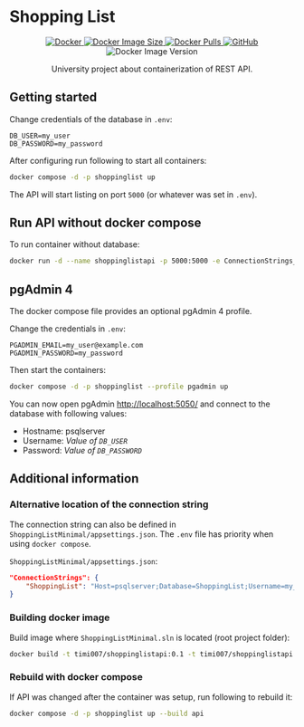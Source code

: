 # Shopping List

<p align="center">
    <a href="https://hub.docker.com/r/timi007/shoppinglistapi">
        <img alt="Docker" src="https://badgen.net/badge/icon/docker?icon=docker&label">
    </a>
    <a href="https://hub.docker.com/r/timi007/shoppinglistapi">
        <img alt="Docker Image Size" src="https://img.shields.io/docker/image-size/timi007/shoppinglistapi/latest">
    </a>
    <a href="https://hub.docker.com/r/timi007/shoppinglistapi">
        <img alt="Docker Pulls" src="https://img.shields.io/docker/pulls/timi007/shoppinglistapi">
    </a>
    <a href="https://github.com/Timi007/ShoppingListMinimal/blob/master/LICENSE">
        <img alt="GitHub" src="https://img.shields.io/github/license/Timi007/ShoppingListMinimal">
    </a>
    <img alt="Docker Image Version" src="https://img.shields.io/docker/v/timi007/shoppinglistapi/latest">
</p>

<p align="center">
    University project about containerization of REST API.
</p>

## Getting started

Change credentials of the database in `.env`:
```env
DB_USER=my_user
DB_PASSWORD=my_password
```

After configuring run following to start all containers:
```bash
docker compose -d -p shoppinglist up
```

The API will start listing on port `5000` (or whatever was set in `.env`).

## Run API without docker compose

To run container without database:
```bash
docker run -d --name shoppinglistapi -p 5000:5000 -e ConnectionStrings__ShoppingList="Host=db_host;Database=ShoppingList;Username=my_user;Password=my_password" timi007/shoppinglistapi:latest
```

## pgAdmin 4

The docker compose file provides an optional pgAdmin 4 profile.

Change the credentials in `.env`:
```env
PGADMIN_EMAIL=my_user@example.com
PGADMIN_PASSWORD=my_password
```

Then start the containers:
```bash
docker compose -d -p shoppinglist --profile pgadmin up
```

You can now open pgAdmin [http://localhost:5050/](http://localhost:5050/) and connect to the database with following values:
- Hostname: psqlserver
- Username: *Value of `DB_USER`*
- Password: *Value of `DB_PASSWORD`*

## Additional information

### Alternative location of the connection string

The connection string can also be defined in `ShoppingListMinimal/appsettings.json`. The `.env` file has priority when using `docker compose`.

`ShoppingListMinimal/appsettings.json`:
```json
"ConnectionStrings": {
    "ShoppingList": "Host=psqlserver;Database=ShoppingList;Username=my_user;Password=my_password"
}
```

### Building docker image

Build image where `ShoppingListMinimal.sln` is located (root project folder):
```bash
docker build -t timi007/shoppinglistapi:0.1 -t timi007/shoppinglistapi:latest -f ./ShoppingListMinimal/Dockerfile .
```

### Rebuild with docker compose

If API was changed after the container was setup, run following to rebuild it:
```bash
docker compose -d -p shoppinglist up --build api
```
